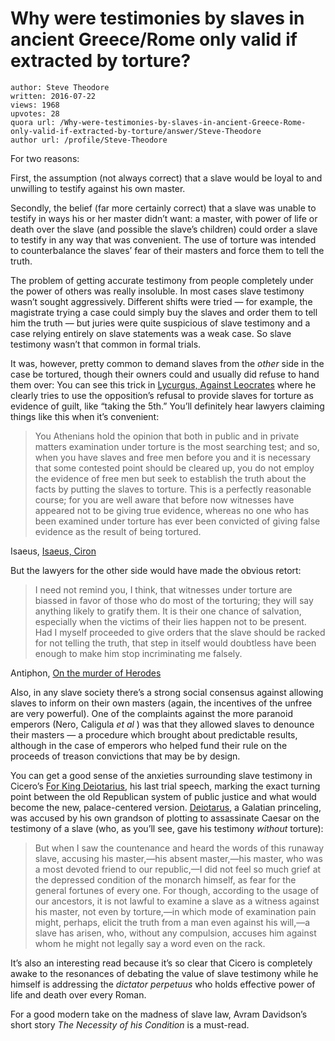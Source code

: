 # Why were testimonies by slaves in ancient Greece/Rome only valid if extracted by torture?

	author: Steve Theodore
	written: 2016-07-22
	views: 1968
	upvotes: 28
	quora url: /Why-were-testimonies-by-slaves-in-ancient-Greece-Rome-only-valid-if-extracted-by-torture/answer/Steve-Theodore
	author url: /profile/Steve-Theodore


For two reasons:

First, the assumption (not always correct) that a slave would be loyal to and unwilling to testify against his own master.

Secondly, the belief (far more certainly correct) that a slave was unable to testify in ways his or her master didn’t want: a master, with power of life or death over the slave (and possible the slave’s children) could order a slave to testify in any way that was convenient. The use of torture was intended to counterbalance the slaves’ fear of their masters and force them to tell the truth.

The problem of getting accurate testimony from people completely under the power of others was really insoluble. In most cases slave testimony wasn’t sought aggressively. Different shifts were tried — for example, the magistrate trying a case could simply buy the slaves and order them to tell him the truth — but juries were quite suspicious of slave testimony and a case relying entirely on slave statements was a weak case. So slave testimony wasn’t that common in formal trials.

It was, however, pretty common to demand slaves from the _other_ side in the case be tortured, though their owners could and usually did refuse to hand them over: You can see this trick in [Lycurgus, Against Leocrates](http://www.perseus.tufts.edu/hopper/text?doc=Perseus%3Atext%3A1999.01.0152%3Aspeech%3D1%3Asection%3D29) where he clearly tries to use the opposition’s refusal to provide slaves for torture as evidence of guilt, like “taking the 5th.” You’ll definitely hear lawyers claiming things like this when it’s convenient:

> You Athenians hold the opinion that both in public and in private matters examination under torture is the most searching test; and so, when you have slaves and free men before you and it is necessary that some contested point should be cleared up, you do not employ the evidence of free men but seek to establish the truth about the facts by putting the slaves to torture. This is a perfectly reasonable course; for you are well aware that before now witnesses have appeared not to be giving true evidence, whereas no one who has been examined under torture has ever been convicted of giving false evidence as the result of being tortured.

Isaeus, [Isaeus, Ciron](http://www.perseus.tufts.edu/hopper/text?doc=Isaeus%208.12&lang=original)

But the lawyers for the other side would have made the obvious retort:

> I need not remind you, I think, that witnesses under torture are biassed in favor of those who do most of the torturing; they will say anything likely to gratify them. It is their one chance of salvation, especially when the victims of their lies happen not to be present. Had I myself proceeded to give orders that the slave should be racked for not telling the truth, that step in itself would doubtless have been enough to make him stop incriminating me falsely.

Antiphon, [On the murder of Herodes](http://www.perseus.tufts.edu/hopper/text?doc=Antiph.%205.32&lang=original)

Also, in any slave society there’s a strong social consensus against allowing slaves to inform on their own masters (again, the incentives of the unfree are very powerful). One of the complaints against the more paranoid emperors (Nero, Caligula _et al_ ) was that they allowed slaves to denounce their masters — a procedure which brought about predictable results, although in the case of emperors who helped fund their rule on the proceeds of treason convictions that may be by design.

You can get a good sense of the anxieties surrounding slave testimony in Cicero’s [For King Deiotarius](http://www.perseus.tufts.edu/hopper/text?doc=Perseus%3Atext%3A1999.02.0020%3Atext%3DDeiot.%3Asection%3D1), his last trial speech, marking the exact turning point between the old Republican system of public justice and what would become the new, palace-centered version. [Deiotarus](https://en.wikipedia.org/wiki/Deiotarus), a Galatian princeling, was accused by his own grandson of plotting to assassinate Caesar on the testimony of a slave (who, as you’ll see, gave his testimony _without_ torture):

> But when I saw the countenance and heard the words of this runaway slave, accusing his master,—his absent master,—his master, who was a most devoted friend to our republic,—I did not feel so much grief at the depressed condition of the monarch himself, as fear for the general fortunes of every one. For though, according to the usage of our ancestors, it is not lawful to examine a slave as a witness against his master, not even by torture,—in which mode of examination pain might, perhaps, elicit the truth from a man even against his will,—a slave has arisen, who, without any compulsion, accuses him against whom he might not legally say a word even on the rack.

It’s also an interesting read because it’s so clear that Cicero is completely awake to the resonances of debating the value of slave testimony while he himself is addressing the _dictator perpetuus_  who holds effective power of life and death over every Roman.



For a good modern take on the madness of slave law, Avram Davidson’s short story _The Necessity of his Condition_  is a must-read.

